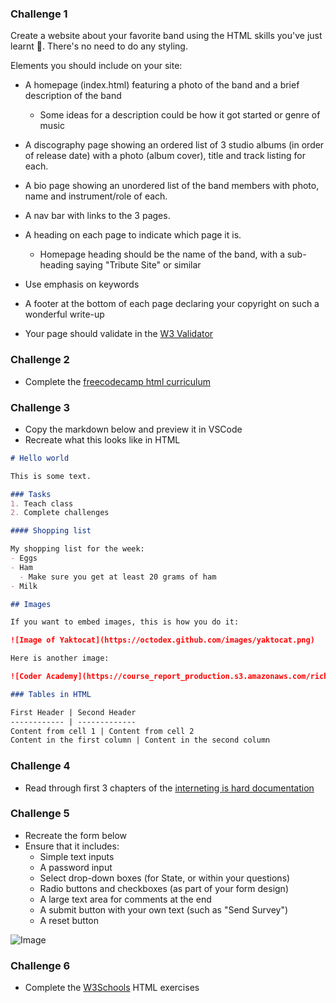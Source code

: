 ### Challenge 1

Create a website about your favorite band using the HTML skills you've just learnt 🥁. There's no need to do any styling.

Elements you should include on your site:

- A homepage (index.html) featuring a photo of the band and a brief description of the band
  - Some ideas for a description could be how it got started or genre of music

- A discography page showing an ordered list of 3 studio albums (in order of release date) with a photo (album cover), title and track listing for each.
- A bio page showing an unordered list of the band members with photo, name and instrument/role of each.
- A nav bar with links to the 3 pages.
- A heading on each page to indicate which page it is.
  - Homepage heading should be the name of the band, with a sub-heading saying "Tribute Site" or similar
- Use emphasis on keywords
- A footer at the bottom of each page declaring your copyright on such a wonderful write-up
- Your page should validate in the [W3 Validator](https://validator.w3.org/#validate_by_input)

### Challenge 2
- Complete the [freecodecamp html curriculum](https://learn.freecodecamp.org/responsive-web-design/basic-html-and-html5/)

### Challenge 3

- Copy the markdown below and preview it in VSCode
- Recreate what this looks like in HTML 

```md 
# Hello world 

This is some text.

### Tasks 
1. Teach class 
2. Complete challenges

#### Shopping list

My shopping list for the week:
- Eggs 
- Ham
  - Make sure you get at least 20 grams of ham
- Milk

## Images

If you want to embed images, this is how you do it:

![Image of Yaktocat](https://octodex.github.com/images/yaktocat.png)

Here is another image:

![Coder Academy](https://course_report_production.s3.amazonaws.com/rich/rich_files/rich_files/3470/s300/coder-academy-07.jpg)

### Tables in HTML

First Header | Second Header
------------ | -------------
Content from cell 1 | Content from cell 2
Content in the first column | Content in the second column
```

### Challenge 4
- Read through first 3 chapters of the [interneting is hard documentation](https://internetingishard.com)

### Challenge 5
- Recreate the form below
- Ensure that it includes:
  - Simple text inputs
  - A password input
  - Select drop-down boxes (for State, or within your questions)
  - Radio buttons and checkboxes (as part of your form design)
  - A large text area for comments at the end
  - A submit button with your own text (such as "Send Survey")
  - A reset button

![Image](https://upload.wikimedia.org/wikipedia/commons/f/fe/Simple_form-2008-03-08.png)

### Challenge 6
- Complete the [W3Schools](https://www.w3schools.com/html/exercise.asp) HTML exercises